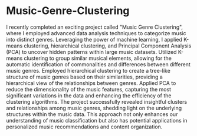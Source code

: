 # Music-Genre-Clustering
I recently completed an exciting project called "Music Genre Clustering", where I employed advanced data analysis techniques to categorize music into distinct genres. Leveraging the power of machine learning, I applied K-means clustering, hierarchical clustering, and Principal Component Analysis (PCA) to uncover hidden patterns within large music datasets.  Utilized K-means clustering to group similar musical elements, allowing for the automatic identification of commonalities and differences between different music genres. Employed hierarchical clustering to create a tree-like structure of music genres based on their similarities, providing a hierarchical view of the relationships between genres. Applied PCA to reduce the dimensionality of the music features, capturing the most significant variations in the data and enhancing the efficiency of the clustering algorithms. The project successfully revealed insightful clusters and relationships among music genres, shedding light on the underlying structures within the music data. This approach not only enhances our understanding of music classification but also has potential applications in personalized music recommendations and content organization.
